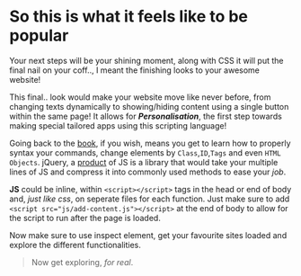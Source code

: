 # So this is what it feels like to be popular

Your next steps will be your shining moment, along with CSS it will put the final nail on your coff.., I meant the finishing looks to your awesome website!

This final.. look would make your website move like never before, from changing texts dynamically to showing/hiding content using a single button within the same page! It allows for ***Personalisation***, the first step towards making special tailored apps using this scripting language!

Going back to the [book](https://wtf.tw/ref/duckett.pdf), if you wish, means you get to learn how to properly syntax your commands, change elements by `Class`,`ID`,`Tags` and even `HTML Objects`. jQuery, a [product](https://bsscommerce.com/blog/javascript-jquery-ajax-are-they-the-same-or-different/) of JS is a library that would take your multiple lines of JS and compress it into commonly used methods to ease your *job*.

**JS** could be inline, within `<script></script>` tags in the head or end of body and, *just like css*, on seperate files for each function. Just make sure to add `<script src="js/add-content.js"></script>` at the end of body to allow for the script to run after the page is loaded.

Now make sure to use inspect element, get your favourite sites loaded and explore the different functionalities.

> Now get exploring, *for real*.

